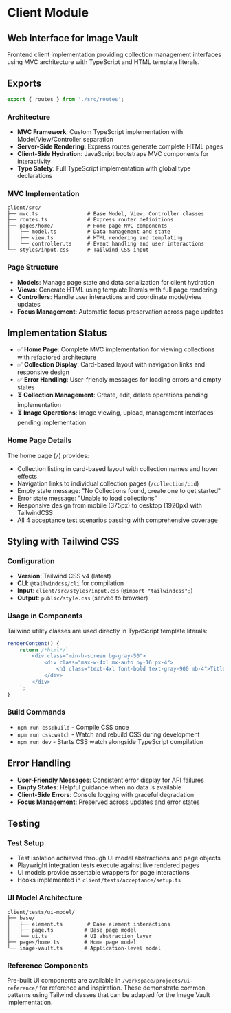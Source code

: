 # Client Module

## Web Interface for Image Vault
Frontend client implementation providing collection management interfaces using MVC architecture with TypeScript and HTML template literals.

## Exports
```typescript
export { routes } from './src/routes';
```

### Architecture
- **MVC Framework**: Custom TypeScript implementation with Model/View/Controller separation
- **Server-Side Rendering**: Express routes generate complete HTML pages
- **Client-Side Hydration**: JavaScript bootstraps MVC components for interactivity
- **Type Safety**: Full TypeScript implementation with global type declarations

### MVC Implementation
```text
client/src/
├── mvc.ts                # Base Model, View, Controller classes
├── routes.ts             # Express router definitions
├── pages/home/           # Home page MVC components
│   ├── model.ts          # Data management and state
│   ├── view.ts           # HTML rendering and templating
│   └── controller.ts     # Event handling and user interactions
└── styles/input.css      # Tailwind CSS input
```

### Page Structure
- **Models**: Manage page state and data serialization for client hydration
- **Views**: Generate HTML using template literals with full page rendering
- **Controllers**: Handle user interactions and coordinate model/view updates
- **Focus Management**: Automatic focus preservation across page updates

## Implementation Status
- ✅ **Home Page**: Complete MVC implementation for viewing collections with refactored architecture
- ✅ **Collection Display**: Card-based layout with navigation links and responsive design
- ✅ **Error Handling**: User-friendly messages for loading errors and empty states
- ⏳ **Collection Management**: Create, edit, delete operations pending implementation
- ⏳ **Image Operations**: Image viewing, upload, management interfaces pending implementation

### Home Page Details
The home page (`/`) provides:
- Collection listing in card-based layout with collection names and hover effects
- Navigation links to individual collection pages (`/collection/:id`)
- Empty state message: "No Collections found, create one to get started"
- Error state message: "Unable to load collections"
- Responsive design from mobile (375px) to desktop (1920px) with TailwindCSS
- All 4 acceptance test scenarios passing with comprehensive coverage

## Styling with Tailwind CSS

### Configuration
- **Version**: Tailwind CSS v4 (latest)
- **CLI**: `@tailwindcss/cli` for compilation
- **Input**: `client/src/styles/input.css` (`@import "tailwindcss";`)
- **Output**: `public/style.css` (served to browser)

### Usage in Components
Tailwind utility classes are used directly in TypeScript template literals:

```typescript
renderContent() {
    return /*html*/`
        <div class="min-h-screen bg-gray-50">
            <div class="max-w-4xl mx-auto py-16 px-4">
                <h1 class="text-4xl font-bold text-gray-900 mb-4">Title</h1>
            </div>
        </div>
    `;
}
```

### Build Commands
- `npm run css:build` - Compile CSS once
- `npm run css:watch` - Watch and rebuild CSS during development
- `npm run dev` - Starts CSS watch alongside TypeScript compilation

## Error Handling
- **User-Friendly Messages**: Consistent error display for API failures
- **Empty States**: Helpful guidance when no data is available
- **Client-Side Errors**: Console logging with graceful degradation
- **Focus Management**: Preserved across updates and error states

## Testing
### Test Setup
- Test isolation achieved through UI model abstractions and page objects
- Playwright integration tests execute against live rendered pages
- UI models provide assertable wrappers for page interactions
- Hooks implemented in `client/tests/acceptance/setup.ts`

### UI Model Architecture
```text
client/tests/ui-model/
├── base/
│   ├── element.ts        # Base element interactions
│   ├── page.ts          # Base page model
│   └── ui.ts            # UI abstraction layer
├── pages/home.ts        # Home page model
└── image-vault.ts       # Application-level model
```

### Reference Components
Pre-built UI components are available in `/workspace/projects/ui-reference/` for reference and inspiration. These demonstrate common patterns using Tailwind classes that can be adapted for the Image Vault implementation.